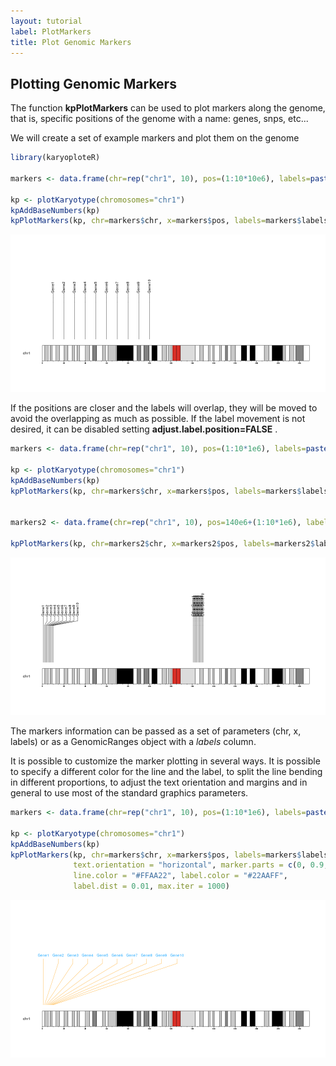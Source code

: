 ```yaml
---
layout: tutorial
label: PlotMarkers
title: Plot Genomic Markers
---
```





## Plotting Genomic Markers

The function **kpPlotMarkers** can be used to plot markers along the genome,
that is, specific positions of the genome with a name: genes, snps, etc...

We will create a set of example markers and plot them on the genome



```r
library(karyoploteR)

markers <- data.frame(chr=rep("chr1", 10), pos=(1:10*10e6), labels=paste0("Gene", 1:10))

kp <- plotKaryotype(chromosomes="chr1")
kpAddBaseNumbers(kp)
kpPlotMarkers(kp, chr=markers$chr, x=markers$pos, labels=markers$labels)
```

![plot of chunk Figure1](images//Figure1-1.png)

If the positions are closer and the labels will overlap, they will be moved to
avoid the overlapping as much as possible. If the label movement is not desired,
it can be disabled setting **adjust.label.position=FALSE** .



```r
markers <- data.frame(chr=rep("chr1", 10), pos=(1:10*1e6), labels=paste0("Gene", 1:10))

kp <- plotKaryotype(chromosomes="chr1")
kpAddBaseNumbers(kp)
kpPlotMarkers(kp, chr=markers$chr, x=markers$pos, labels=markers$labels)


markers2 <- data.frame(chr=rep("chr1", 10), pos=140e6+(1:10*1e6), labels=paste0("OtherGene", 1:10))

kpPlotMarkers(kp, chr=markers2$chr, x=markers2$pos, labels=markers2$labels, adjust.label.position=FALSE)
```

![plot of chunk Figure2](images//Figure2-1.png)

The markers information can be passed as a set of parameters (chr, x, labels) or
as a GenomicRanges object with a *labels* column.

It is possible to customize the marker plotting in several ways. It is possible
to specify a different color for the line and the label, to split the line 
bending in different proportions, to adjust the text orientation and margins and
in general to use most of the standard graphics parameters.


```r
markers <- data.frame(chr=rep("chr1", 10), pos=(1:10*1e6), labels=paste0("Gene", 1:10))

kp <- plotKaryotype(chromosomes="chr1")
kpAddBaseNumbers(kp)
kpPlotMarkers(kp, chr=markers$chr, x=markers$pos, labels=markers$labels,
              text.orientation = "horizontal", marker.parts = c(0, 0.9, 0.1),
              line.color = "#FFAA22", label.color = "#22AAFF", 
              label.dist = 0.01, max.iter = 1000)
```

![plot of chunk Figure3](images//Figure3-1.png)

